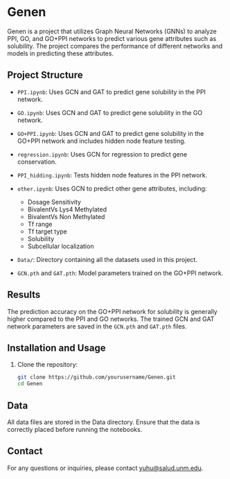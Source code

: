 # Genen

Genen is a project that utilizes Graph Neural Networks (GNNs) to analyze PPI, GO, and GO+PPI networks to predict various gene attributes such as solubility. The project compares the performance of different networks and models in predicting these attributes.

## Project Structure

- `PPI.ipynb`: Uses GCN and GAT to predict gene solubility in the PPI network.
- `GO.ipynb`: Uses GCN and GAT to predict gene solubility in the GO network.
- `GO+PPI.ipynb`: Uses GCN and GAT to predict gene solubility in the GO+PPI network and includes hidden node feature testing.
- `regression.ipynb`: Uses GCN for regression to predict gene conservation.
- `PPI_hidding.ipynb`: Tests hidden node features in the PPI network.
- `other.ipynb`: Uses GCN to predict other gene attributes, including:
  - Dosage Sensitivity
  - BivalentVs Lys4 Methylated
  - BivalentVs Non Methylated
  - Tf range
  - Tf target type
  - Solubility
  - Subcellular localization

- `Data/`: Directory containing all the datasets used in this project.
- `GCN.pth` and `GAT.pth`: Model parameters trained on the GO+PPI network.

## Results

The prediction accuracy on the GO+PPI network for solubility is generally higher compared to the PPI and GO networks. The trained GCN and GAT network parameters are saved in the `GCN.pth` and `GAT.pth` files.

## Installation and Usage

1. Clone the repository:
   ```bash
   git clone https://github.com/yourusername/Genen.git
   cd Genen

## Data
All data files are stored in the Data directory. Ensure that the data is correctly placed before running the notebooks.
## Contact
For any questions or inquiries, please contact yuhu@salud.unm.edu.
